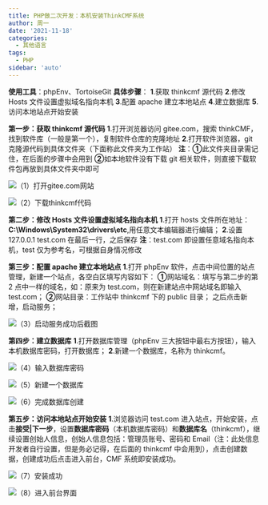 ```yaml
---
title: PHP做二次开发：本机安装ThinkCMF系统
author: 周一
date: '2021-11-18'
categories:
  - 其他语言
tags:
  - PHP
sidebar: 'auto'
---
```


**使用工具**：phpEnv、TortoiseGit
**具体步骤**：
**1**.获取 thinkcmf 源代码
**2**.修改 Hosts 文件设置虚拟域名指向本机
**3**.配置 apache 建立本地站点
**4**.建立数据库
**5**.访问本地站点开始安装

**第一步：获取 thinkcmf 源代码**
**1**.打开浏览器访问 gitee.com，搜索 thinkCMF，找到软件库（一般是第一个），复制软件仓库的克隆地址
**2**.打开软件浏览器，git 克隆源代码到具体文件夹（下面称此文件夹为工作站）
**注**：**①**此文件夹目录需记住，在后面的步骤中会用到
**②**如本地软件没有下载 git 相关软件，则直接下载软件包再放到具体文件夹中即可

![（1）打开gitee.com网站](https://mondaylab-1309616765.cos.ap-shanghai.myqcloud.com/images/202305270901723.png)

![（2）下载thinkcmf代码](https://mondaylab-1309616765.cos.ap-shanghai.myqcloud.com/images/202305270901181.png)



**第二步：修改 Hosts 文件设置虚拟域名指向本机**
**1**.打开 hosts 文件所在地址：**C:\Windows\System32\drivers\etc**,用任意文本编辑器进行编辑；
**2**.设置 127.0.0.1 test.com 在最后一行，之后保存
**注**：test.com 即设置任意域名指向本机，test 仅为参考名，可根据自身情况修改

**第三步：配置 apache 建立本地站点**
**1**.打开 phpEnv 软件，点击中间位置的站点管理，新建一个站点，各空白区填写内容如下：
**①**网站域名：填写与第二步的第 2 点中一样的域名，如：原来为 test.com，则在新建站点中网站域名即输入 test.com；
**②**网站目录：工作站中 thinkcmf 下的 public 目录；
之后点击新增，启动服务；

![（3）启动服务成功后截图](https://mondaylab-1309616765.cos.ap-shanghai.myqcloud.com/images/202305270901011.png)

**第四步：建立数据库**
**1**.打开数据库管理（phpEnv 三大按钮中最右方按钮），输入本机数据库密码，打开数据库；
**2**.新建一个数据库，名称为 thinkcmf。

![（4）输入数据库密码](https://mondaylab-1309616765.cos.ap-shanghai.myqcloud.com/images/202305270901303.png)



![（5）新建一个数据库](https://mondaylab-1309616765.cos.ap-shanghai.myqcloud.com/images/202305270901436.png)



![（6）完成数据库创建](https://mondaylab-1309616765.cos.ap-shanghai.myqcloud.com/images/202305270902965.png)



**第五步：访问本地站点开始安装**
**1**.浏览器访问 test.com 进入站点，开始安装，点击**接受|下一步**，设置**数据库密码**（本机数据库密码）和**数据库名**（thinkcmf），继续设置创始人信息，创始人信息包括：管理员账号、密码和 Email（注：此处信息开发者自行设置，但是务必记得，在后面的 thinkcmf 中会用到），点击创建数据，创建成功后点击进入前台，CMF 系统即安装成功。

![（7）安装成功](https://mondaylab-1309616765.cos.ap-shanghai.myqcloud.com/images/202305270902912.png)





![（8）进入前台界面](https://mondaylab-1309616765.cos.ap-shanghai.myqcloud.com/images/202305270902152.png)

